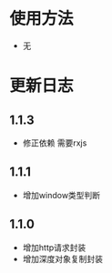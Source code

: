 # 使用方法 
- 无

# 更新日志

## 1.1.3
- 修正依赖 需要rxjs
## 1.1.1
- 增加window类型判断
## 1.1.0
- 增加http请求封装
- 增加深度对象复制封装
